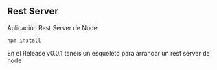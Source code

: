 ## Rest Server

Aplicación Rest Server de Node

```
npm install
```

En el Release v0.0.1 teneis un esqueleto para arrancar un rest server de node